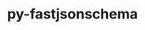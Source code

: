 ---
title: "py-fastjsonschema"
layout: cache
categories: [package, develop]
meta: {"compilers": ["gcc@=11.1.0", "gcc@=11.4.0", "gcc@=7.3.1", "gcc@=9.4.0", "oneapi@=2024.2.1"], "num_specs": 61, "num_specs_by_stack": {"aws-isc": 1, "aws-isc-aarch64": 1, "data-vis-sdk": 6, "e4s": 18, "e4s-neoverse-v2": 10, "e4s-neoverse_v1": 2, "e4s-oneapi": 21, "e4s-power": 2, "root": 61}, "oss": ["amzn2", "ubuntu20.04", "ubuntu22.04"], "platforms": ["linux"], "stacks": ["aws-isc", "aws-isc-aarch64", "data-vis-sdk", "e4s", "e4s-neoverse-v2", "e4s-neoverse_v1", "e4s-oneapi", "e4s-power", "root"], "targets": ["aarch64", "neoverse_v1", "neoverse_v2", "ppc64le", "x86_64_v3"], "versions": ["2.16.2", "2.16.3", "2.21.1"]}
spec_details: [{"compiler": "gcc@=7.3.1", "hash": "2oymhgplhz5vaitf4tpehb32qwd46ztf", "os": "amzn2", "platform": "linux", "size": "-", "stacks": ["aws-isc-aarch64", "root"], "tarball": "https://binaries.spack.io/develop/build_cache/linux-amzn2-aarch64/gcc-7.3.1/py-fastjsonschema-2.16.3/linux-amzn2-aarch64-gcc-7.3.1-py-fastjsonschema-2.16.3-2oymhgplhz5vaitf4tpehb32qwd46ztf.spack", "target": "aarch64", "variants": ["build_system=python_pip"], "versions": ["2.16.3"]}, {"compiler": "oneapi@=2024.2.1", "hash": "2vpgggdliscdrf6qvbs7ygd6vnsrgup2", "os": "ubuntu22.04", "platform": "linux", "size": "-", "stacks": ["e4s-oneapi", "root"], "tarball": "https://binaries.spack.io/develop/build_cache/linux-ubuntu22.04-x86_64_v3/oneapi-2024.2.1/py-fastjsonschema-2.16.3/linux-ubuntu22.04-x86_64_v3-oneapi-2024.2.1-py-fastjsonschema-2.16.3-2vpgggdliscdrf6qvbs7ygd6vnsrgup2.spack", "target": "x86_64_v3", "variants": ["build_system=python_pip"], "versions": ["2.16.3"]}, {"compiler": "gcc@=11.1.0", "hash": "3dvdppv7vbpior4zl4kzrbmhylzlenu7", "os": "ubuntu20.04", "platform": "linux", "size": "-", "stacks": ["data-vis-sdk", "root"], "tarball": "https://binaries.spack.io/develop/build_cache/linux-ubuntu20.04-x86_64_v3/gcc-11.1.0/py-fastjsonschema-2.16.3/linux-ubuntu20.04-x86_64_v3-gcc-11.1.0-py-fastjsonschema-2.16.3-3dvdppv7vbpior4zl4kzrbmhylzlenu7.spack", "target": "x86_64_v3", "variants": ["build_system=python_pip"], "versions": ["2.16.3"]}, {"compiler": "gcc@=11.4.0", "hash": "3tja7hqw62rrcq7ns4d3oznzddzdlpzz", "os": "ubuntu22.04", "platform": "linux", "size": "-", "stacks": ["e4s", "root"], "tarball": "https://binaries.spack.io/develop/build_cache/linux-ubuntu22.04-x86_64_v3/gcc-11.4.0/py-fastjsonschema-2.16.3/linux-ubuntu22.04-x86_64_v3-gcc-11.4.0-py-fastjsonschema-2.16.3-3tja7hqw62rrcq7ns4d3oznzddzdlpzz.spack", "target": "x86_64_v3", "variants": ["build_system=python_pip"], "versions": ["2.16.3"]}, {"compiler": "oneapi@=2024.2.1", "hash": "5rm3umq2xxeqb74qb6cal43kwtlkickv", "os": "ubuntu22.04", "platform": "linux", "size": "-", "stacks": ["e4s-oneapi", "root"], "tarball": "https://binaries.spack.io/develop/build_cache/linux-ubuntu22.04-x86_64_v3/oneapi-2024.2.1/py-fastjsonschema-2.16.3/linux-ubuntu22.04-x86_64_v3-oneapi-2024.2.1-py-fastjsonschema-2.16.3-5rm3umq2xxeqb74qb6cal43kwtlkickv.spack", "target": "x86_64_v3", "variants": ["build_system=python_pip"], "versions": ["2.16.3"]}, {"compiler": "oneapi@=2024.2.1", "hash": "5voordrva7zzdckfj2fchpfvjiverygi", "os": "ubuntu22.04", "platform": "linux", "size": "-", "stacks": ["e4s-oneapi", "root"], "tarball": "https://binaries.spack.io/develop/build_cache/linux-ubuntu22.04-x86_64_v3/oneapi-2024.2.1/py-fastjsonschema-2.16.3/linux-ubuntu22.04-x86_64_v3-oneapi-2024.2.1-py-fastjsonschema-2.16.3-5voordrva7zzdckfj2fchpfvjiverygi.spack", "target": "x86_64_v3", "variants": ["build_system=python_pip"], "versions": ["2.16.3"]}, {"compiler": "oneapi@=2024.2.1", "hash": "67jghxngb77py7rbebbe5coy5rujxphu", "os": "ubuntu22.04", "platform": "linux", "size": "-", "stacks": ["e4s-oneapi", "root"], "tarball": "https://binaries.spack.io/develop/build_cache/linux-ubuntu22.04-x86_64_v3/oneapi-2024.2.1/py-fastjsonschema-2.16.3/linux-ubuntu22.04-x86_64_v3-oneapi-2024.2.1-py-fastjsonschema-2.16.3-67jghxngb77py7rbebbe5coy5rujxphu.spack", "target": "x86_64_v3", "variants": ["build_system=python_pip"], "versions": ["2.16.3"]}, {"compiler": "gcc@=11.4.0", "hash": "6a2edtt77xyskskqixygdsaymkba6huy", "os": "ubuntu22.04", "platform": "linux", "size": "-", "stacks": ["e4s", "root"], "tarball": "https://binaries.spack.io/develop/build_cache/linux-ubuntu22.04-x86_64_v3/gcc-11.4.0/py-fastjsonschema-2.16.3/linux-ubuntu22.04-x86_64_v3-gcc-11.4.0-py-fastjsonschema-2.16.3-6a2edtt77xyskskqixygdsaymkba6huy.spack", "target": "x86_64_v3", "variants": ["build_system=python_pip"], "versions": ["2.16.3"]}, {"compiler": "oneapi@=2024.2.1", "hash": "auexgdmsimg5bgejfmjlluvoxgrwrrgn", "os": "ubuntu22.04", "platform": "linux", "size": "-", "stacks": ["e4s-oneapi", "root"], "tarball": "https://binaries.spack.io/develop/build_cache/linux-ubuntu22.04-x86_64_v3/oneapi-2024.2.1/py-fastjsonschema-2.16.2/linux-ubuntu22.04-x86_64_v3-oneapi-2024.2.1-py-fastjsonschema-2.16.2-auexgdmsimg5bgejfmjlluvoxgrwrrgn.spack", "target": "x86_64_v3", "variants": ["build_system=python_pip"], "versions": ["2.16.2"]}, {"compiler": "oneapi@=2024.2.1", "hash": "b5ttqbrnv3cgo6zh2t6zxznigujwhb3j", "os": "ubuntu22.04", "platform": "linux", "size": "-", "stacks": ["e4s-oneapi", "root"], "tarball": "https://binaries.spack.io/develop/build_cache/linux-ubuntu22.04-x86_64_v3/oneapi-2024.2.1/py-fastjsonschema-2.21.1/linux-ubuntu22.04-x86_64_v3-oneapi-2024.2.1-py-fastjsonschema-2.21.1-b5ttqbrnv3cgo6zh2t6zxznigujwhb3j.spack", "target": "x86_64_v3", "variants": ["build_system=python_pip"], "versions": ["2.21.1"]}, {"compiler": "gcc@=11.4.0", "hash": "bb6jtmlmapvzoefj2dyu3jtprzegqprn", "os": "ubuntu22.04", "platform": "linux", "size": "-", "stacks": ["e4s", "root"], "tarball": "https://binaries.spack.io/develop/build_cache/linux-ubuntu22.04-x86_64_v3/gcc-11.4.0/py-fastjsonschema-2.16.3/linux-ubuntu22.04-x86_64_v3-gcc-11.4.0-py-fastjsonschema-2.16.3-bb6jtmlmapvzoefj2dyu3jtprzegqprn.spack", "target": "x86_64_v3", "variants": ["build_system=python_pip"], "versions": ["2.16.3"]}, {"compiler": "oneapi@=2024.2.1", "hash": "cci6x7bbveqvpztk7dgywgyqk73eu5l4", "os": "ubuntu22.04", "platform": "linux", "size": "-", "stacks": ["e4s-oneapi", "root"], "tarball": "https://binaries.spack.io/develop/build_cache/linux-ubuntu22.04-x86_64_v3/oneapi-2024.2.1/py-fastjsonschema-2.16.3/linux-ubuntu22.04-x86_64_v3-oneapi-2024.2.1-py-fastjsonschema-2.16.3-cci6x7bbveqvpztk7dgywgyqk73eu5l4.spack", "target": "x86_64_v3", "variants": ["build_system=python_pip"], "versions": ["2.16.3"]}, {"compiler": "oneapi@=2024.2.1", "hash": "dv247xygdzzqdbvldnr5khquncgqhli4", "os": "ubuntu22.04", "platform": "linux", "size": "-", "stacks": ["e4s-oneapi", "root"], "tarball": "https://binaries.spack.io/develop/build_cache/linux-ubuntu22.04-x86_64_v3/oneapi-2024.2.1/py-fastjsonschema-2.16.3/linux-ubuntu22.04-x86_64_v3-oneapi-2024.2.1-py-fastjsonschema-2.16.3-dv247xygdzzqdbvldnr5khquncgqhli4.spack", "target": "x86_64_v3", "variants": ["build_system=python_pip"], "versions": ["2.16.3"]}, {"compiler": "oneapi@=2024.2.1", "hash": "e5jbcpb5kkxht3sye2xx7bzsyb5olktv", "os": "ubuntu22.04", "platform": "linux", "size": "-", "stacks": ["e4s-oneapi", "root"], "tarball": "https://binaries.spack.io/develop/build_cache/linux-ubuntu22.04-x86_64_v3/oneapi-2024.2.1/py-fastjsonschema-2.16.3/linux-ubuntu22.04-x86_64_v3-oneapi-2024.2.1-py-fastjsonschema-2.16.3-e5jbcpb5kkxht3sye2xx7bzsyb5olktv.spack", "target": "x86_64_v3", "variants": ["build_system=python_pip"], "versions": ["2.16.3"]}, {"compiler": "gcc@=11.4.0", "hash": "eb6dfgvdxvcnhjrix5yec5bjj5jtkg36", "os": "ubuntu22.04", "platform": "linux", "size": "-", "stacks": ["e4s-neoverse-v2", "root"], "tarball": "https://binaries.spack.io/develop/build_cache/linux-ubuntu22.04-neoverse_v2/gcc-11.4.0/py-fastjsonschema-2.16.2/linux-ubuntu22.04-neoverse_v2-gcc-11.4.0-py-fastjsonschema-2.16.2-eb6dfgvdxvcnhjrix5yec5bjj5jtkg36.spack", "target": "neoverse_v2", "variants": ["build_system=python_pip"], "versions": ["2.16.2"]}, {"compiler": "gcc@=11.4.0", "hash": "es2x2lzp7i3jb6lsefdwk72ppcfbs2me", "os": "ubuntu22.04", "platform": "linux", "size": "-", "stacks": ["e4s-neoverse-v2", "root"], "tarball": "https://binaries.spack.io/develop/build_cache/linux-ubuntu22.04-neoverse_v2/gcc-11.4.0/py-fastjsonschema-2.16.2/linux-ubuntu22.04-neoverse_v2-gcc-11.4.0-py-fastjsonschema-2.16.2-es2x2lzp7i3jb6lsefdwk72ppcfbs2me.spack", "target": "neoverse_v2", "variants": ["build_system=python_pip"], "versions": ["2.16.2"]}, {"compiler": "oneapi@=2024.2.1", "hash": "ew6o4tiy6y6t2fv2yf5znlhcwdbldary", "os": "ubuntu22.04", "platform": "linux", "size": "-", "stacks": ["e4s-oneapi", "root"], "tarball": "https://binaries.spack.io/develop/build_cache/linux-ubuntu22.04-x86_64_v3/oneapi-2024.2.1/py-fastjsonschema-2.16.3/linux-ubuntu22.04-x86_64_v3-oneapi-2024.2.1-py-fastjsonschema-2.16.3-ew6o4tiy6y6t2fv2yf5znlhcwdbldary.spack", "target": "x86_64_v3", "variants": ["build_system=python_pip"], "versions": ["2.16.3"]}, {"compiler": "oneapi@=2024.2.1", "hash": "fj6ll4ere3x3ckhphd2kwmr2wssxramc", "os": "ubuntu22.04", "platform": "linux", "size": "-", "stacks": ["e4s-oneapi", "root"], "tarball": "https://binaries.spack.io/develop/build_cache/linux-ubuntu22.04-x86_64_v3/oneapi-2024.2.1/py-fastjsonschema-2.16.3/linux-ubuntu22.04-x86_64_v3-oneapi-2024.2.1-py-fastjsonschema-2.16.3-fj6ll4ere3x3ckhphd2kwmr2wssxramc.spack", "target": "x86_64_v3", "variants": ["build_system=python_pip"], "versions": ["2.16.3"]}, {"compiler": "oneapi@=2024.2.1", "hash": "gi7ihw7tylhyimjo5jbqpchsy72riofi", "os": "ubuntu22.04", "platform": "linux", "size": "-", "stacks": ["e4s-oneapi", "root"], "tarball": "https://binaries.spack.io/develop/build_cache/linux-ubuntu22.04-x86_64_v3/oneapi-2024.2.1/py-fastjsonschema-2.21.1/linux-ubuntu22.04-x86_64_v3-oneapi-2024.2.1-py-fastjsonschema-2.21.1-gi7ihw7tylhyimjo5jbqpchsy72riofi.spack", "target": "x86_64_v3", "variants": ["build_system=python_pip"], "versions": ["2.21.1"]}, {"compiler": "gcc@=11.4.0", "hash": "gkzeq3peakrwkm5ki62cjb4hqdpnt4ly", "os": "ubuntu22.04", "platform": "linux", "size": "-", "stacks": ["e4s-neoverse-v2", "root"], "tarball": "https://binaries.spack.io/develop/build_cache/linux-ubuntu22.04-neoverse_v2/gcc-11.4.0/py-fastjsonschema-2.16.3/linux-ubuntu22.04-neoverse_v2-gcc-11.4.0-py-fastjsonschema-2.16.3-gkzeq3peakrwkm5ki62cjb4hqdpnt4ly.spack", "target": "neoverse_v2", "variants": ["build_system=python_pip"], "versions": ["2.16.3"]}, {"compiler": "gcc@=9.4.0", "hash": "gl2e6c73g6tqjfwjtdbp4fi53p44ot4g", "os": "ubuntu20.04", "platform": "linux", "size": "-", "stacks": ["e4s-power", "root"], "tarball": "https://binaries.spack.io/develop/build_cache/linux-ubuntu20.04-ppc64le/gcc-9.4.0/py-fastjsonschema-2.16.3/linux-ubuntu20.04-ppc64le-gcc-9.4.0-py-fastjsonschema-2.16.3-gl2e6c73g6tqjfwjtdbp4fi53p44ot4g.spack", "target": "ppc64le", "variants": ["build_system=python_pip"], "versions": ["2.16.3"]}, {"compiler": "gcc@=11.4.0", "hash": "h7n2zmrc76qhsnn6lbmoidsg5cg2esca", "os": "ubuntu22.04", "platform": "linux", "size": "-", "stacks": ["e4s", "root"], "tarball": "https://binaries.spack.io/develop/build_cache/linux-ubuntu22.04-x86_64_v3/gcc-11.4.0/py-fastjsonschema-2.16.2/linux-ubuntu22.04-x86_64_v3-gcc-11.4.0-py-fastjsonschema-2.16.2-h7n2zmrc76qhsnn6lbmoidsg5cg2esca.spack", "target": "x86_64_v3", "variants": ["build_system=python_pip"], "versions": ["2.16.2"]}, {"compiler": "gcc@=11.4.0", "hash": "hbj6pfl4yncy2igbuex57zpzafgporro", "os": "ubuntu22.04", "platform": "linux", "size": "-", "stacks": ["e4s-neoverse-v2", "root"], "tarball": "https://binaries.spack.io/develop/build_cache/linux-ubuntu22.04-neoverse_v2/gcc-11.4.0/py-fastjsonschema-2.21.1/linux-ubuntu22.04-neoverse_v2-gcc-11.4.0-py-fastjsonschema-2.21.1-hbj6pfl4yncy2igbuex57zpzafgporro.spack", "target": "neoverse_v2", "variants": ["build_system=python_pip"], "versions": ["2.21.1"]}, {"compiler": "oneapi@=2024.2.1", "hash": "hoyuytukvjqxkmjdxf7n6zobc74fwaew", "os": "ubuntu22.04", "platform": "linux", "size": "-", "stacks": ["e4s-oneapi", "root"], "tarball": "https://binaries.spack.io/develop/build_cache/linux-ubuntu22.04-x86_64_v3/oneapi-2024.2.1/py-fastjsonschema-2.16.3/linux-ubuntu22.04-x86_64_v3-oneapi-2024.2.1-py-fastjsonschema-2.16.3-hoyuytukvjqxkmjdxf7n6zobc74fwaew.spack", "target": "x86_64_v3", "variants": ["build_system=python_pip"], "versions": ["2.16.3"]}, {"compiler": "gcc@=11.4.0", "hash": "hptyizieg4nrsskcnpbpc4j3kr73rfzx", "os": "ubuntu22.04", "platform": "linux", "size": "-", "stacks": ["e4s", "root"], "tarball": "https://binaries.spack.io/develop/build_cache/linux-ubuntu22.04-x86_64_v3/gcc-11.4.0/py-fastjsonschema-2.16.3/linux-ubuntu22.04-x86_64_v3-gcc-11.4.0-py-fastjsonschema-2.16.3-hptyizieg4nrsskcnpbpc4j3kr73rfzx.spack", "target": "x86_64_v3", "variants": ["build_system=python_pip"], "versions": ["2.16.3"]}, {"compiler": "gcc@=11.1.0", "hash": "i4mtmkmw3acmxb3wi4fzlt4phibprvgu", "os": "ubuntu20.04", "platform": "linux", "size": "-", "stacks": ["data-vis-sdk", "root"], "tarball": "https://binaries.spack.io/develop/build_cache/linux-ubuntu20.04-x86_64_v3/gcc-11.1.0/py-fastjsonschema-2.16.3/linux-ubuntu20.04-x86_64_v3-gcc-11.1.0-py-fastjsonschema-2.16.3-i4mtmkmw3acmxb3wi4fzlt4phibprvgu.spack", "target": "x86_64_v3", "variants": ["build_system=python_pip"], "versions": ["2.16.3"]}, {"compiler": "oneapi@=2024.2.1", "hash": "jefydft24hd4yr2wbe2snw4fzxjeq4v4", "os": "ubuntu22.04", "platform": "linux", "size": "-", "stacks": ["e4s-oneapi", "root"], "tarball": "https://binaries.spack.io/develop/build_cache/linux-ubuntu22.04-x86_64_v3/oneapi-2024.2.1/py-fastjsonschema-2.16.2/linux-ubuntu22.04-x86_64_v3-oneapi-2024.2.1-py-fastjsonschema-2.16.2-jefydft24hd4yr2wbe2snw4fzxjeq4v4.spack", "target": "x86_64_v3", "variants": ["build_system=python_pip"], "versions": ["2.16.2"]}, {"compiler": "gcc@=11.4.0", "hash": "jghvk4xq53rl5xmaptr36k45rzbiepba", "os": "ubuntu22.04", "platform": "linux", "size": "-", "stacks": ["e4s", "root"], "tarball": "https://binaries.spack.io/develop/build_cache/linux-ubuntu22.04-x86_64_v3/gcc-11.4.0/py-fastjsonschema-2.21.1/linux-ubuntu22.04-x86_64_v3-gcc-11.4.0-py-fastjsonschema-2.21.1-jghvk4xq53rl5xmaptr36k45rzbiepba.spack", "target": "x86_64_v3", "variants": ["build_system=python_pip"], "versions": ["2.21.1"]}, {"compiler": "gcc@=11.4.0", "hash": "jnc5o2isw5hpgmtbl3o7mno6arze7hpz", "os": "ubuntu22.04", "platform": "linux", "size": "-", "stacks": ["e4s", "root"], "tarball": "https://binaries.spack.io/develop/build_cache/linux-ubuntu22.04-x86_64_v3/gcc-11.4.0/py-fastjsonschema-2.16.3/linux-ubuntu22.04-x86_64_v3-gcc-11.4.0-py-fastjsonschema-2.16.3-jnc5o2isw5hpgmtbl3o7mno6arze7hpz.spack", "target": "x86_64_v3", "variants": ["build_system=python_pip"], "versions": ["2.16.3"]}, {"compiler": "gcc@=11.4.0", "hash": "jp2d3g4eg7bobrtureirnudw3b6fckjj", "os": "ubuntu22.04", "platform": "linux", "size": "-", "stacks": ["e4s", "root"], "tarball": "https://binaries.spack.io/develop/build_cache/linux-ubuntu22.04-x86_64_v3/gcc-11.4.0/py-fastjsonschema-2.16.2/linux-ubuntu22.04-x86_64_v3-gcc-11.4.0-py-fastjsonschema-2.16.2-jp2d3g4eg7bobrtureirnudw3b6fckjj.spack", "target": "x86_64_v3", "variants": ["build_system=python_pip"], "versions": ["2.16.2"]}, {"compiler": "gcc@=11.4.0", "hash": "kishehkxeg6ujoc4mqwgfos7zwfrrksw", "os": "ubuntu22.04", "platform": "linux", "size": "-", "stacks": ["e4s", "root"], "tarball": "https://binaries.spack.io/develop/build_cache/linux-ubuntu22.04-x86_64_v3/gcc-11.4.0/py-fastjsonschema-2.16.2/linux-ubuntu22.04-x86_64_v3-gcc-11.4.0-py-fastjsonschema-2.16.2-kishehkxeg6ujoc4mqwgfos7zwfrrksw.spack", "target": "x86_64_v3", "variants": ["build_system=python_pip"], "versions": ["2.16.2"]}, {"compiler": "gcc@=11.4.0", "hash": "kuiy7quxk4oon4ibe324g46ovwm67wsj", "os": "ubuntu22.04", "platform": "linux", "size": "-", "stacks": ["e4s", "root"], "tarball": "https://binaries.spack.io/develop/build_cache/linux-ubuntu22.04-x86_64_v3/gcc-11.4.0/py-fastjsonschema-2.16.3/linux-ubuntu22.04-x86_64_v3-gcc-11.4.0-py-fastjsonschema-2.16.3-kuiy7quxk4oon4ibe324g46ovwm67wsj.spack", "target": "x86_64_v3", "variants": ["build_system=python_pip"], "versions": ["2.16.3"]}, {"compiler": "gcc@=7.3.1", "hash": "kyzbwydmcd7jvxewumppnrlzqp6xozbr", "os": "amzn2", "platform": "linux", "size": "-", "stacks": ["aws-isc", "root"], "tarball": "https://binaries.spack.io/develop/build_cache/linux-amzn2-x86_64_v3/gcc-7.3.1/py-fastjsonschema-2.16.3/linux-amzn2-x86_64_v3-gcc-7.3.1-py-fastjsonschema-2.16.3-kyzbwydmcd7jvxewumppnrlzqp6xozbr.spack", "target": "x86_64_v3", "variants": ["build_system=python_pip"], "versions": ["2.16.3"]}, {"compiler": "gcc@=11.4.0", "hash": "l4uhixowvfp3st4zmrfw5xvhl6deepey", "os": "ubuntu22.04", "platform": "linux", "size": "-", "stacks": ["e4s-neoverse_v1", "root"], "tarball": "https://binaries.spack.io/develop/build_cache/linux-ubuntu22.04-neoverse_v1/gcc-11.4.0/py-fastjsonschema-2.16.3/linux-ubuntu22.04-neoverse_v1-gcc-11.4.0-py-fastjsonschema-2.16.3-l4uhixowvfp3st4zmrfw5xvhl6deepey.spack", "target": "neoverse_v1", "variants": ["build_system=python_pip"], "versions": ["2.16.3"]}, {"compiler": "oneapi@=2024.2.1", "hash": "lhdizrtvzpcjkhzvcsz5433zhnlqoy4l", "os": "ubuntu22.04", "platform": "linux", "size": "-", "stacks": ["e4s-oneapi", "root"], "tarball": "https://binaries.spack.io/develop/build_cache/linux-ubuntu22.04-x86_64_v3/oneapi-2024.2.1/py-fastjsonschema-2.16.3/linux-ubuntu22.04-x86_64_v3-oneapi-2024.2.1-py-fastjsonschema-2.16.3-lhdizrtvzpcjkhzvcsz5433zhnlqoy4l.spack", "target": "x86_64_v3", "variants": ["build_system=python_pip"], "versions": ["2.16.3"]}, {"compiler": "gcc@=11.4.0", "hash": "lkebqgs7ll6v3ggugi3xeypohpgd4vbd", "os": "ubuntu22.04", "platform": "linux", "size": "-", "stacks": ["e4s", "root"], "tarball": "https://binaries.spack.io/develop/build_cache/linux-ubuntu22.04-x86_64_v3/gcc-11.4.0/py-fastjsonschema-2.16.3/linux-ubuntu22.04-x86_64_v3-gcc-11.4.0-py-fastjsonschema-2.16.3-lkebqgs7ll6v3ggugi3xeypohpgd4vbd.spack", "target": "x86_64_v3", "variants": ["build_system=python_pip"], "versions": ["2.16.3"]}, {"compiler": "gcc@=11.4.0", "hash": "lvqogpmxeeyryibyjthkrq2r4eopwrks", "os": "ubuntu22.04", "platform": "linux", "size": "-", "stacks": ["e4s-neoverse-v2", "root"], "tarball": "https://binaries.spack.io/develop/build_cache/linux-ubuntu22.04-neoverse_v2/gcc-11.4.0/py-fastjsonschema-2.16.3/linux-ubuntu22.04-neoverse_v2-gcc-11.4.0-py-fastjsonschema-2.16.3-lvqogpmxeeyryibyjthkrq2r4eopwrks.spack", "target": "neoverse_v2", "variants": ["build_system=python_pip"], "versions": ["2.16.3"]}, {"compiler": "gcc@=11.4.0", "hash": "of77mqzsb5ynxdyeq27lclt6o2mo2abv", "os": "ubuntu22.04", "platform": "linux", "size": "-", "stacks": ["e4s", "root"], "tarball": "https://binaries.spack.io/develop/build_cache/linux-ubuntu22.04-x86_64_v3/gcc-11.4.0/py-fastjsonschema-2.21.1/linux-ubuntu22.04-x86_64_v3-gcc-11.4.0-py-fastjsonschema-2.21.1-of77mqzsb5ynxdyeq27lclt6o2mo2abv.spack", "target": "x86_64_v3", "variants": ["build_system=python_pip"], "versions": ["2.21.1"]}, {"compiler": "oneapi@=2024.2.1", "hash": "ooye4bixd7shfkkccvf2szys6hbuxg6y", "os": "ubuntu22.04", "platform": "linux", "size": "-", "stacks": ["e4s-oneapi", "root"], "tarball": "https://binaries.spack.io/develop/build_cache/linux-ubuntu22.04-x86_64_v3/oneapi-2024.2.1/py-fastjsonschema-2.21.1/linux-ubuntu22.04-x86_64_v3-oneapi-2024.2.1-py-fastjsonschema-2.21.1-ooye4bixd7shfkkccvf2szys6hbuxg6y.spack", "target": "x86_64_v3", "variants": ["build_system=python_pip"], "versions": ["2.21.1"]}, {"compiler": "gcc@=11.4.0", "hash": "plamjmswrn3jyspnzbvd2rolze324xm7", "os": "ubuntu22.04", "platform": "linux", "size": "-", "stacks": ["e4s", "root"], "tarball": "https://binaries.spack.io/develop/build_cache/linux-ubuntu22.04-x86_64_v3/gcc-11.4.0/py-fastjsonschema-2.16.3/linux-ubuntu22.04-x86_64_v3-gcc-11.4.0-py-fastjsonschema-2.16.3-plamjmswrn3jyspnzbvd2rolze324xm7.spack", "target": "x86_64_v3", "variants": ["build_system=python_pip"], "versions": ["2.16.3"]}, {"compiler": "oneapi@=2024.2.1", "hash": "q5lciyuheomz6ec6ocod7lw6tc3gvash", "os": "ubuntu22.04", "platform": "linux", "size": "-", "stacks": ["e4s-oneapi", "root"], "tarball": "https://binaries.spack.io/develop/build_cache/linux-ubuntu22.04-x86_64_v3/oneapi-2024.2.1/py-fastjsonschema-2.16.3/linux-ubuntu22.04-x86_64_v3-oneapi-2024.2.1-py-fastjsonschema-2.16.3-q5lciyuheomz6ec6ocod7lw6tc3gvash.spack", "target": "x86_64_v3", "variants": ["build_system=python_pip"], "versions": ["2.16.3"]}, {"compiler": "gcc@=11.4.0", "hash": "qe6v3ivmu5uivv7uoao2k3mhaparn6hu", "os": "ubuntu22.04", "platform": "linux", "size": "-", "stacks": ["e4s-neoverse-v2", "root"], "tarball": "https://binaries.spack.io/develop/build_cache/linux-ubuntu22.04-neoverse_v2/gcc-11.4.0/py-fastjsonschema-2.16.3/linux-ubuntu22.04-neoverse_v2-gcc-11.4.0-py-fastjsonschema-2.16.3-qe6v3ivmu5uivv7uoao2k3mhaparn6hu.spack", "target": "neoverse_v2", "variants": ["build_system=python_pip"], "versions": ["2.16.3"]}, {"compiler": "oneapi@=2024.2.1", "hash": "qj7juy4bvi7allwbjbzr4diqgqoi5wnv", "os": "ubuntu22.04", "platform": "linux", "size": "-", "stacks": ["e4s-oneapi", "root"], "tarball": "https://binaries.spack.io/develop/build_cache/linux-ubuntu22.04-x86_64_v3/oneapi-2024.2.1/py-fastjsonschema-2.21.1/linux-ubuntu22.04-x86_64_v3-oneapi-2024.2.1-py-fastjsonschema-2.21.1-qj7juy4bvi7allwbjbzr4diqgqoi5wnv.spack", "target": "x86_64_v3", "variants": ["build_system=python_pip"], "versions": ["2.21.1"]}, {"compiler": "gcc@=11.1.0", "hash": "qmesjei3ojplxe2dfnropch6cn3y5gve", "os": "ubuntu20.04", "platform": "linux", "size": "-", "stacks": ["data-vis-sdk", "root"], "tarball": "https://binaries.spack.io/develop/build_cache/linux-ubuntu20.04-x86_64_v3/gcc-11.1.0/py-fastjsonschema-2.21.1/linux-ubuntu20.04-x86_64_v3-gcc-11.1.0-py-fastjsonschema-2.21.1-qmesjei3ojplxe2dfnropch6cn3y5gve.spack", "target": "x86_64_v3", "variants": ["build_system=python_pip"], "versions": ["2.21.1"]}, {"compiler": "oneapi@=2024.2.1", "hash": "reha4pxl23uq2c2hkrwkfwkcm2yd66di", "os": "ubuntu22.04", "platform": "linux", "size": "-", "stacks": ["e4s-oneapi", "root"], "tarball": "https://binaries.spack.io/develop/build_cache/linux-ubuntu22.04-x86_64_v3/oneapi-2024.2.1/py-fastjsonschema-2.21.1/linux-ubuntu22.04-x86_64_v3-oneapi-2024.2.1-py-fastjsonschema-2.21.1-reha4pxl23uq2c2hkrwkfwkcm2yd66di.spack", "target": "x86_64_v3", "variants": ["build_system=python_pip"], "versions": ["2.21.1"]}, {"compiler": "gcc@=11.4.0", "hash": "remrt4w5dx442rzz3a7hy6svn5ol4gvh", "os": "ubuntu22.04", "platform": "linux", "size": "-", "stacks": ["e4s-neoverse-v2", "root"], "tarball": "https://binaries.spack.io/develop/build_cache/linux-ubuntu22.04-neoverse_v2/gcc-11.4.0/py-fastjsonschema-2.21.1/linux-ubuntu22.04-neoverse_v2-gcc-11.4.0-py-fastjsonschema-2.21.1-remrt4w5dx442rzz3a7hy6svn5ol4gvh.spack", "target": "neoverse_v2", "variants": ["build_system=python_pip"], "versions": ["2.21.1"]}, {"compiler": "gcc@=11.4.0", "hash": "rfiw6dc7f4pmbakitfdyh7wmo4j7ptww", "os": "ubuntu22.04", "platform": "linux", "size": "-", "stacks": ["e4s-neoverse-v2", "root"], "tarball": "https://binaries.spack.io/develop/build_cache/linux-ubuntu22.04-neoverse_v2/gcc-11.4.0/py-fastjsonschema-2.16.3/linux-ubuntu22.04-neoverse_v2-gcc-11.4.0-py-fastjsonschema-2.16.3-rfiw6dc7f4pmbakitfdyh7wmo4j7ptww.spack", "target": "neoverse_v2", "variants": ["build_system=python_pip"], "versions": ["2.16.3"]}, {"compiler": "gcc@=11.1.0", "hash": "s5f6gsj6qpfepzvn2n5kjtlojuth7m5n", "os": "ubuntu20.04", "platform": "linux", "size": "-", "stacks": ["data-vis-sdk", "root"], "tarball": "https://binaries.spack.io/develop/build_cache/linux-ubuntu20.04-x86_64_v3/gcc-11.1.0/py-fastjsonschema-2.16.3/linux-ubuntu20.04-x86_64_v3-gcc-11.1.0-py-fastjsonschema-2.16.3-s5f6gsj6qpfepzvn2n5kjtlojuth7m5n.spack", "target": "x86_64_v3", "variants": ["build_system=python_pip"], "versions": ["2.16.3"]}, {"compiler": "oneapi@=2024.2.1", "hash": "s5ts3dpu5jdphtfiurjdrdgqkwl6bpyx", "os": "ubuntu22.04", "platform": "linux", "size": "-", "stacks": ["e4s-oneapi", "root"], "tarball": "https://binaries.spack.io/develop/build_cache/linux-ubuntu22.04-x86_64_v3/oneapi-2024.2.1/py-fastjsonschema-2.16.3/linux-ubuntu22.04-x86_64_v3-oneapi-2024.2.1-py-fastjsonschema-2.16.3-s5ts3dpu5jdphtfiurjdrdgqkwl6bpyx.spack", "target": "x86_64_v3", "variants": ["build_system=python_pip"], "versions": ["2.16.3"]}, {"compiler": "gcc@=11.4.0", "hash": "u3s3hvrtzyz26ktbhrepiybtgkqsyurc", "os": "ubuntu22.04", "platform": "linux", "size": "-", "stacks": ["e4s-neoverse-v2", "root"], "tarball": "https://binaries.spack.io/develop/build_cache/linux-ubuntu22.04-neoverse_v2/gcc-11.4.0/py-fastjsonschema-2.16.3/linux-ubuntu22.04-neoverse_v2-gcc-11.4.0-py-fastjsonschema-2.16.3-u3s3hvrtzyz26ktbhrepiybtgkqsyurc.spack", "target": "neoverse_v2", "variants": ["build_system=python_pip"], "versions": ["2.16.3"]}, {"compiler": "oneapi@=2024.2.1", "hash": "uj25gtoaxjkfqm4dozv33svzheemmtnj", "os": "ubuntu22.04", "platform": "linux", "size": "-", "stacks": ["e4s-oneapi", "root"], "tarball": "https://binaries.spack.io/develop/build_cache/linux-ubuntu22.04-x86_64_v3/oneapi-2024.2.1/py-fastjsonschema-2.21.1/linux-ubuntu22.04-x86_64_v3-oneapi-2024.2.1-py-fastjsonschema-2.21.1-uj25gtoaxjkfqm4dozv33svzheemmtnj.spack", "target": "x86_64_v3", "variants": ["build_system=python_pip"], "versions": ["2.21.1"]}, {"compiler": "gcc@=11.1.0", "hash": "vrpxdp7bl4mhn6ktav6u5dnk7o54juzk", "os": "ubuntu20.04", "platform": "linux", "size": "-", "stacks": ["data-vis-sdk", "root"], "tarball": "https://binaries.spack.io/develop/build_cache/linux-ubuntu20.04-x86_64_v3/gcc-11.1.0/py-fastjsonschema-2.16.3/linux-ubuntu20.04-x86_64_v3-gcc-11.1.0-py-fastjsonschema-2.16.3-vrpxdp7bl4mhn6ktav6u5dnk7o54juzk.spack", "target": "x86_64_v3", "variants": ["build_system=python_pip"], "versions": ["2.16.3"]}, {"compiler": "gcc@=11.4.0", "hash": "wg5gsmhazulgxbbyzbudjihovrplohlx", "os": "ubuntu22.04", "platform": "linux", "size": "-", "stacks": ["e4s", "root"], "tarball": "https://binaries.spack.io/develop/build_cache/linux-ubuntu22.04-x86_64_v3/gcc-11.4.0/py-fastjsonschema-2.16.3/linux-ubuntu22.04-x86_64_v3-gcc-11.4.0-py-fastjsonschema-2.16.3-wg5gsmhazulgxbbyzbudjihovrplohlx.spack", "target": "x86_64_v3", "variants": ["build_system=python_pip"], "versions": ["2.16.3"]}, {"compiler": "gcc@=11.4.0", "hash": "wjips56m2rylkfv2c37ve5ishktoxquw", "os": "ubuntu22.04", "platform": "linux", "size": "-", "stacks": ["e4s-neoverse_v1", "root"], "tarball": "https://binaries.spack.io/develop/build_cache/linux-ubuntu22.04-neoverse_v1/gcc-11.4.0/py-fastjsonschema-2.16.3/linux-ubuntu22.04-neoverse_v1-gcc-11.4.0-py-fastjsonschema-2.16.3-wjips56m2rylkfv2c37ve5ishktoxquw.spack", "target": "neoverse_v1", "variants": ["build_system=python_pip"], "versions": ["2.16.3"]}, {"compiler": "gcc@=11.1.0", "hash": "wkb4hvce5ue4fxrf7d5gf4a7373syfzj", "os": "ubuntu20.04", "platform": "linux", "size": "-", "stacks": ["data-vis-sdk", "root"], "tarball": "https://binaries.spack.io/develop/build_cache/linux-ubuntu20.04-x86_64_v3/gcc-11.1.0/py-fastjsonschema-2.21.1/linux-ubuntu20.04-x86_64_v3-gcc-11.1.0-py-fastjsonschema-2.21.1-wkb4hvce5ue4fxrf7d5gf4a7373syfzj.spack", "target": "x86_64_v3", "variants": ["build_system=python_pip"], "versions": ["2.21.1"]}, {"compiler": "gcc@=11.4.0", "hash": "x4emrmq6o4mjtapwqsk7j6azop5ty2p6", "os": "ubuntu22.04", "platform": "linux", "size": "-", "stacks": ["e4s", "root"], "tarball": "https://binaries.spack.io/develop/build_cache/linux-ubuntu22.04-x86_64_v3/gcc-11.4.0/py-fastjsonschema-2.16.3/linux-ubuntu22.04-x86_64_v3-gcc-11.4.0-py-fastjsonschema-2.16.3-x4emrmq6o4mjtapwqsk7j6azop5ty2p6.spack", "target": "x86_64_v3", "variants": ["build_system=python_pip"], "versions": ["2.16.3"]}, {"compiler": "gcc@=11.4.0", "hash": "xjktjnpekd64dddllehndv4lfyuvvinh", "os": "ubuntu22.04", "platform": "linux", "size": "-", "stacks": ["e4s", "root"], "tarball": "https://binaries.spack.io/develop/build_cache/linux-ubuntu22.04-x86_64_v3/gcc-11.4.0/py-fastjsonschema-2.16.3/linux-ubuntu22.04-x86_64_v3-gcc-11.4.0-py-fastjsonschema-2.16.3-xjktjnpekd64dddllehndv4lfyuvvinh.spack", "target": "x86_64_v3", "variants": ["build_system=python_pip"], "versions": ["2.16.3"]}, {"compiler": "gcc@=11.4.0", "hash": "y5ljning2re6kcox3i5qpjikduk7zkid", "os": "ubuntu22.04", "platform": "linux", "size": "-", "stacks": ["e4s", "root"], "tarball": "https://binaries.spack.io/develop/build_cache/linux-ubuntu22.04-x86_64_v3/gcc-11.4.0/py-fastjsonschema-2.16.3/linux-ubuntu22.04-x86_64_v3-gcc-11.4.0-py-fastjsonschema-2.16.3-y5ljning2re6kcox3i5qpjikduk7zkid.spack", "target": "x86_64_v3", "variants": ["build_system=python_pip"], "versions": ["2.16.3"]}, {"compiler": "gcc@=11.4.0", "hash": "ysbp5zjihhy7om3rfkcijduvvyukj7qe", "os": "ubuntu22.04", "platform": "linux", "size": "-", "stacks": ["e4s", "root"], "tarball": "https://binaries.spack.io/develop/build_cache/linux-ubuntu22.04-x86_64_v3/gcc-11.4.0/py-fastjsonschema-2.16.2/linux-ubuntu22.04-x86_64_v3-gcc-11.4.0-py-fastjsonschema-2.16.2-ysbp5zjihhy7om3rfkcijduvvyukj7qe.spack", "target": "x86_64_v3", "variants": ["build_system=python_pip"], "versions": ["2.16.2"]}, {"compiler": "gcc@=9.4.0", "hash": "yv4tkckbcfdnu3rbdprieavhhnsywflv", "os": "ubuntu20.04", "platform": "linux", "size": "-", "stacks": ["e4s-power", "root"], "tarball": "https://binaries.spack.io/develop/build_cache/linux-ubuntu20.04-ppc64le/gcc-9.4.0/py-fastjsonschema-2.16.3/linux-ubuntu20.04-ppc64le-gcc-9.4.0-py-fastjsonschema-2.16.3-yv4tkckbcfdnu3rbdprieavhhnsywflv.spack", "target": "ppc64le", "variants": ["build_system=python_pip"], "versions": ["2.16.3"]}, {"compiler": "gcc@=11.4.0", "hash": "zxo3aiix52bh2j7fi2cpzavcyzhupabo", "os": "ubuntu22.04", "platform": "linux", "size": "-", "stacks": ["e4s-neoverse-v2", "root"], "tarball": "https://binaries.spack.io/develop/build_cache/linux-ubuntu22.04-neoverse_v2/gcc-11.4.0/py-fastjsonschema-2.16.3/linux-ubuntu22.04-neoverse_v2-gcc-11.4.0-py-fastjsonschema-2.16.3-zxo3aiix52bh2j7fi2cpzavcyzhupabo.spack", "target": "neoverse_v2", "variants": ["build_system=python_pip"], "versions": ["2.16.3"]}]
---